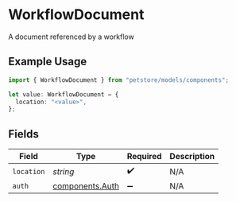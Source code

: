 # WorkflowDocument

A document referenced by a workflow

## Example Usage

```typescript
import { WorkflowDocument } from "petstore/models/components";

let value: WorkflowDocument = {
  location: "<value>",
};
```

## Fields

| Field                                              | Type                                               | Required                                           | Description                                        |
| -------------------------------------------------- | -------------------------------------------------- | -------------------------------------------------- | -------------------------------------------------- |
| `location`                                         | *string*                                           | :heavy_check_mark:                                 | N/A                                                |
| `auth`                                             | [components.Auth](../../models/components/auth.md) | :heavy_minus_sign:                                 | N/A                                                |